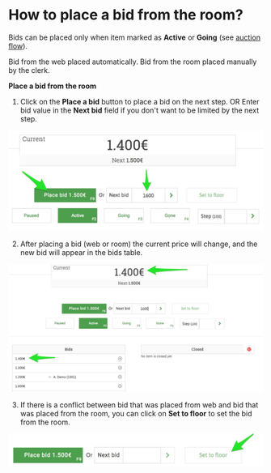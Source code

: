 # How to place a bid from the room?

Bids can be placed only when item marked as **Active** or **Going** \(see [auction flow](../auction-flow.md)\).

Bid from the web placed automatically. Bid from the room placed manually by the clerk.

**Place a bid from the room**

1. Click on the **Place a bid** button to place a bid on the next step. OR Enter bid value in the **Next bid** field if you don't want to be limited by the next step.

![](../../.gitbook/assets/image%20%2832%29.png)

2. After placing a bid \(web or room\) the current price will change, and the new bid will appear in the bids table.

![](../../.gitbook/assets/image%20%2818%29.png)

3. If there is a conflict between bid that was placed from web and bid that was placed from the room, you can click on **Set to floor** to set the bid from the room.

![](../../.gitbook/assets/image%20%2811%29.png)

